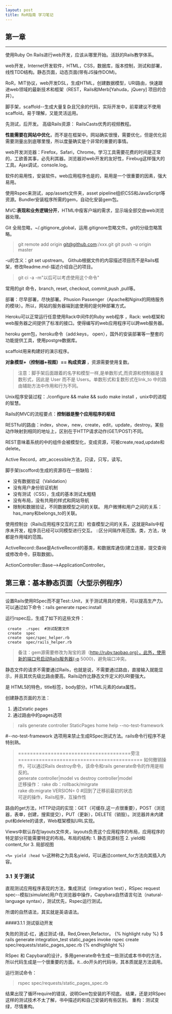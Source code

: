 ```yaml
---
layout: post
title: RoR指南 学习笔记
---
```


## 第一章 
----

使用Ruby On Rails进行web开发，应该从哪里开始。活跃的Rails教学体系。

web开发，Internet开发软件，HTML，CSS，数据库，版本控制，测试和部署，线性TDD结构。静态页面，动态页面(带有JS操作DOM)。

RoR，MIT协议，web开发DSL，生成HTML，创建数据模型，URI路由，快速跟进web领域的最新技术和框架（REST，Rails和Merb[Yahuda，jQuery] 项目的合并）。

脚手架，scaffold--生成大量复杂且冗余的代码，实际开发中，前辈建议不使用scaffold。易于理解，又能灵活运用。

先测试，后开发。 高级Rails资源： RailsCasts优秀的视频教程。
 
**性能需要在网站中优化**，而不是在框架中。网站确实很慢，需要优化，但是优化前需要测量出到底哪里慢，所以度量确实是个非常的重要的事情。

web开发浏览器：Firefox，Safari，Chrome。学习工具需要花费的时间是正常的，工欲善其事，必先利其器。浏览器对web开发的友好性，Firebug这样强大的工具。Ajax调试，console.log。
 
软件的易用性，安装软件。web应用程序也是的，易用是一个很重要的因素，强大易用。

使用Rspec来测试，app/assets文件夹，asset pipeline组织CSS和JavaScript等资源。Bundler安装程序所需的gem，自动化安装gem包。

MVC:**表现和业务逻辑分开**，HTML中瘦客户端的需求，显示端全部交由web浏览器处理。

Git 全局忽略，~/.gitignore_global，运用.gitignore忽略文件。git的分级忽略策略。

> git remote add origin git@github.com:<username>/xxx.git
> git push -u origin master

-u的含义：git set upstream。 Github根据文件的内容描述项目而不是Rails框架，修改Readme.md-描述介绍自己的项目。

> git ci -a -m"以后可以考虑使用这个命令"

常用的git 命令，branch, reset, checkout, commit,push ,pull等。

部署：尽早部署，尽快部署。Phusion Passenger（Apache和Nginx的网络服务的模块）。所以，网站的服务器端到底使用的是何种部署方式。

Heroku可以正常运行任意使用Rack中间件的Ruby web程序 ，Rack: web框架和web服务器之间提供了标准的接口。使得编写的web应用程序可以跨web服务器。

heroku gem包，heroku命令（add:keys， open），国外的安装部署等一整套的功能提供工具，使用postgre数据库。

 scaffold用来构建好的演示程序。

**对象模型+（控制器+视图）== 构成资源** ，资源需要使用复数。

> 注意：脚手架后面跟着的名字和模型一样,是单数形式,而资源和控制器是复数形式，因此是 User 而不是 Users。单数形式和复数形式在link_to 中的路由辅助方法中作用和行为不同。

Unix程序安装过程：./configure && make && sudo make install ，unix中的进程的智慧。

Rails的MVC的流程要点：**控制器是整个应用程序的枢纽**

RESTful的路由：index，show，new，create，edit，update，destroy。某些动作映射到相同的地址上，区别在于HTTP请求动作(GET/POST)不同。

REST意味着系统的中的组件会被模型化，变成资源，可被create,read,update和delete。

Active Record，attr_accessible方法，只读，只写，读写。

脚手架(scofford)生成的资源存在一些缺陷：

- 没有数据验证（Validation）
- 没有用户身份验证机制
- 没有测试（CSS），生成的基本测试太粗糙
- 没有布局，没有共用的样式和网站导航
- 限制和数据验证，不同数据模型之间的关联。 用户微博和用户之间的关系：has_many和belongs_to的关联。

使用控制台（Rails应用程序交互的工具）检查模型之间的关系，这就是Rails中程序未开发，程序员已经可以同模型进行交互。 ::区分间隔作用范围，类，方法，块都是作用域的范围。

ActiveRecord::Base是ActiveRecord的基类，和数据库通信(建立连接，提交查询或修改命令，获取数据)。

ActionController::Base-->ApplicationController。

## 第三章：基本静态页面（大型示例程序）
----

设置Rails使用RSpec而不是Test::Unit，关于测试用具的使用，可以提高生产力。可以通过如下命令：rails generate rspec:install

运行rspec后，生成了如下的这些文件：

     create  .rspec  #测试配置文件
     create  spec
     create  spec/spec_helper.rb
     create  spec/rails_helper.rb

> 备注：gem源需要修改为淘宝的源（http://ruby.taobao.org），此外，使用新的端口号启动Rails服务器(-p 5000)，避免端口冲突。

静态文件的请求不需要通过Rails，也就是说，不需要通过路由，直接输入就能显示，并且其优先级比路由要高。Rails动作比静态文件定义的URI要强大。

<!DOCTYPE html> 是 HTML5的特色，title标签，body部分。HTML元素的data属性。

创建静态页面的方法：

1. 通过static pages 
2. 通过路由中的pages选项

> rails generate controller StaticPages home help --no-test-framework

#--no-test-framework 选项用来禁止生成RSpec测试方法。rails命令行程序不是特别熟。

> ======================================旁注==========================================
> 如何撤销操作，可以通过Rails destroy命令，该命令和rails generate命令的作用是相反的。  
> generate controller|model  vs destroy  controller|model  
> 迁移操作： rake db：rollback/mirgrate  
> rake db:migrate VERSION= 0  #回到了迁移前最初的状态  
> 可逆的操作，Rails程序，互操作性

路由的get方法，HTTP动词的实现：GET（可缓存,这一点很重要），POST（浏览器，表单，创建，搜索提交），PUT（更新），DELETE（销毁）。浏览器并未内建put和delete的请求，Web框架模拟URL实现。

Views中默认存在layouts文件夹，layouts负责这个应用程序的布局，应用程序的特定部分可能需要特定的布局。布局的结构: 1. 静态资源标签 2. yield和content_for 3. 局部视图

`<%= yield :head %>`这种称之为具名yield，可以通过content_for方法向其插入内容。


### 3.1 关于测试

直观测试应用程序表现的方法，集成测试（integration test），RSpec request spec--模拟(simulate)用户在浏览器中操作，Capybara自然语言句法（natural-language syntax），测试优先，Rspec运行测试。

所谓的自然语法，其实就是英语语法。

####3.1.1 测试驱动开发

失败的测试-红，通过测试-绿。Red,Green,Refactor。
{% highlight ruby %}
$ rails generate integration_test static_pages
invoke  rspec
create  spec/requests/static_pages_spec.rb
{% endhighlight %}

RSpec 和 Capybara的设计，多用generate命令生成一些测试或本书中的方法，所以代码生成是一个很重要的方面。it...do开头的代码块，其本质就是方法调用。

运行测试命令：

>  rspec spec/requests/static_pages_spec.rb

结果出现了循环require的错误，说明Gem包安装的不彻底。
结果，还是对RSpec这样的测试技术不太了解，书中描述的和自己安装的有些区别。
重构：测试变绿，尽情重构。<title>标签对**搜索引擎优化**很重要。
通过句法验证的页面，静态HTML。

#### 3.1.2 嵌入式Ruby

去掉重复代码，网页动态添加内容的主要模板系统（另一套为haml，模板系统对应模板的处理引擎）。静态页面的代码充满了重复，Don’t Repeat Yourself。

`<% %>`和`<%= %>`都是会执行其他代码的。content_for不能很好的和asset pipeline(压缩打包web应用程序的资源)中工作。 application.html.erb中的内容：

     <!DOCTYPE html>
     <html>
     <head>
       <title>SampleApp</title>
       <%= stylesheet_link_tag    "application", :media => "all" %>
       <%= javascript_include_tag "application" %>
       <%= csrf_meta_tags %>
     </head>
     <body>
     <%= yield %>  #执行代码块
     </body>
     </html>

Rspec每次都会加载整个Rails环境，

stylesheet_link_tag，一个很重要的事情就是，Rails提供的诸多的辅助方法，回想之前写代码都不参考API文档的，就这样，也度过了两个月的光景，切为不可。从今天起，每日打开API文档，学习研究文档。

javascript_include_tag，添加对js库的应用。

可以自行编写辅助函数，根据辅助函数的使用范围，将其组织到不同的模块中，各个独立的控制器helper类中，application的helper方法。

## 第4章 Rails之后的Ruby
----

 Rails控制台学习Ruby，同Rails应用程序交互的命令行，基于irb开发，具有Ruby的全部能力。Ctrl+C结束当前命令,Ctrl+D退出控制台。单双引号创建字符串，双引号的插值操作（#），单引号是真正的字面值。

 Ruby中的一切皆对象，对象通过方法调用传递消息。布尔值的相关操作符：&&、||、！。Nil是除了false以外，唯一一个布尔值为假的，Ruby非显式返回最后一个语句的值。

 URI通过路由规则映射到动作上，控制器中的帮助函数可在视图中使用。

 Web应用程序一般都是处理字符串(更恰当的说是文本)，也需要生成字符串的数据类型。split，join。Range通常用来获取一组数组元素，枚举类型-块（闭包，匿名函数）
。
 **表示幂，Hash（作为最后一个参数时，花括号可省），Symbol（Ruby特有的数据类型，易于比较，同符号表有关系），数组。

 inspect：自省方法; 特殊函数引入样式表：stylesheet_link_tag。

### 4.1 Ruby的类

 Ruby，其他面向对象编程语言，类组织方法，实例化创建对象。Ruby拥有可以修改内置类的强大功能-开放类。

 S.palindrome? #可以响应palindrome方法。JavaScript:内置类原型对象扩展类（prototype.js）。

 控制器动作无返回值，动作的目的是渲染网页(render某个具体的页面)。Rails（独特的视角）是用Ruby写的，但其不是Ruby。控制器的继承关系，理解层次(Application以及具体的个定控制器)。

 attr_accessor :name, :email #getter和setter方法。使用哈希初始化对象，mass assignment-并行赋值，最大话单行语句的表现里，Rails中很常用。

## 第5章 布局
----

Bootstrap框架（web设计框架），自定义样式表，局部视图（partial）,Rails路由，asset pipeline，RSpec技术重构，注册。

布局中添加结构，CSS基本样式，局部视图保持布局文件结构清晰。用户界面的**统筹安排**，网页构思图(mockup)-线框图，草图设计，产品经理的活。

> 思考：ERb模板和最终生成的HTML的关联。

程序中使用了HTML5，IE浏览器的条件注释，HTML5 shim(JS解释HTML标签，为了能在IE中使用HTML5的标签和属性)。

HTML元素可以指定ID和class，CSS样式使用，class可以多次使用，id只能用一次，可为同一元素指定多个class。无论是ID，还是Class，在css的样式控制中都很重要。

在Application的erb中，很多的样式在Bootstrap中具有**特殊的意义**。link_to第一个参数是链接文本，第二个参数是链接地址，第三个是可选的Hash表-使用hash参数相当的灵活。

Alt属性内容在图片(img_tag)无法加载时显示，HTML标准必须，Rails默认加上。

Boostrap框架：Boostrap-sass gem包，Boostrap本身使用less动态生成样式表，Rails的asset pipeline默认支持Sass，Boostrap-sass将LESS转换成Sass 格式。Asset pipeline中也可使用LESS（less-rails-bootstrap）。

app/assets/ 目录是asset pipeline中一部分。此外，vendor/assets也是其中的一部分。

> 问题：在使用boostrap的时候报错了：Sass::SyntaxError in Static_pages#home，说是找不到boostrap，找了一圈，没找到解决方法，重新看了一下，看到说，需要重启一下服务器，于是就重启了一下服务器，发现样式显示了，但和书上有些不同，修改了一下'bootstrap-sass'的版本之后，就一致了。这里，gem包版本的精确控制很重要。

一些与boostrap相关的gem包：

- bootstrap-sass 以及 less-rails-bootstrap,less-rails
- twitter-bootstrap-rails
- Therubyracer  # ruby封装的v8 javascript执行引擎

在全局引入样式和JS，需要在application.js和application.css中require相关的文件。

 `/*...*/`为css规则添加注释，css样式规则可通过id,class和Html标签(a, buttton, input之类)来指定。

### 5.1 局部视图

 在shared目录中存放不同视图共用的局部视图，or 把每个页面都会用到的视图放在layouts目中，在shared中放置辅助的局部视图。这两种方式对运行都无影响。最终生成的html都是一样的。

 header和footer都是HTML5 新增的标签。

### 5.2 Sass和asset pipeline

Asset pipeline可以显著提高CSS,JavaScript和图片等静态资源文件的生成效率。三个需要了解的特性：资源目录，清单文件（manifest），预处理引擎(preproccessor engine)。

Rails 3.1之后，静态文件的三个标准目录：

* app/assets:存放当前应用程序用到的资源文件
* lib/assets:存放开发团队自己开发的代码库用到的资源文件
* vendor/assets:存放第三方代码库用到的资源文件

清单文件告述Rails如何将其合并成一个文件（sprockets只适合CSS和JavaScript，不会处理图片）。Sprockets通过注释加载相应的文件：


* **require_tree**  会将app/assets/stylesheets目录下所有的CSS文件都引入应用程序样式表。
* **require_self** 会将application.css这个文件也加载进来。

预处理引擎：sass，coffee，erb。预处理引擎是可以连在一起使用的，比如：foobar.js.erb.coffee，从右向左处理，CoffeeScript处理器会先执行，所以，最后生成的是js文件。

Asset pipeline所有的JS代码集中到一个JavaScript中并执行压缩(zip压缩)。

Sass编写css的语言，scss扩展，多方增强CSS的功能（嵌套，变量和Mixin）:

* 嵌套样式：编写果然更加的方便，减少重复出现的标题头。
* 变量：代替重复出现的样式值（颜色等）。LESS中使用@定义变量，Sass使用$定义变量。

 Rails习惯使用命名路由（named routes）来指定连接地址，也就是所谓的xxx_path和xxx_url。

 页面测试：测试标题，css样式之类。路由测试，通读路由文件。
> rails generate controller Users new --no-test-framework #生成控制器
 
> 注意：controller之后的名称的单复数与控制器名字有关。模型（model）和脚手架（scoffold）生成器都会自动创建相应的迁移。

安装annotate 包，得到annotate命令，在模型文件中添加注释，说明模型结构，命令格式：annotate --position before #可以获取数据库schema信息。

attr_accessible标明数据库中可访问的属性，默认模型中所有的属性都是可访问的，attr_accessible避免mass assignment漏洞。

通过控制台与模型进行交互，了解Active Record的功能，js的sandbox模式。

## 第六章 用户模型
----

为网站的用户创建一个数据模型，以及存储数据的方式。用户注册功能，用户资料页面，保护页面--完整的Rails登录和用户验证的页面。功能完整的验证系统，更好的理解验证系统(比如devise)。

Active Record（关系型数据库交互的Ruby库）将用户和数据库隔离开来。

model和controller生成器彼此独立，scofford生成器貌似可以将其整合起来。New的对象保存在内存中，save将其存到数据库(磁盘对应的文件)中。

Active Record中提供的数据操作的方法：new,create,save,find,update,destroy。这些方法都可以接受{}的参数。数据库的操作也无非提供了增删查改这四类的操作。

find_by_email可能效率不高，这需要通过索引来解决。常见的数据库查询方法：first,last,all。 User.reload.email--重置更改的属性。
更新数据：update_attributes - 更新特定属性。

### 6.1 数据验证

几种常见的数据验证：存在性-present，长度-length，格式，唯一性-unqiue 。保证测试检测真正的内容。

> rails console --sandbox #沙箱化的控制台  
> save-valid?-errors.full_messages 

do...end和 { } 效果等价。正则表达式是一门艺术，http://www.rubular.com/ 在线ruby正则表达式编辑器。^$ 和\A\z的头和尾。Email地址是不区分大小写的。

Vim中，非插入模式中，#(shift+3)某个单词会找出当前文件中所有相同的字符。

仅在模型字段中设置的，唯一性验证不足。

> 问题：多次提交请求，存在两条Email一样的地址。解决方案：在数据库中为email建立索引。

Rails风格：每次修改数据库结构都使用迁移(rails g migration name生成空的迁移文件，rake db:migrate运行迁移，注意此时打开rails控制台会锁住数据库)。在存入数据库之前，将Email地址转换为全小写的字母形式。回调函数（callback），Active Record对象生命周期, before_save之类。

数据库索引：创建数据库列时，考虑是否需要对数据库做索引。如果不做索引，就要全表扫描（full-table scan）性能压力将会很大。

### 6.2 安全密码

用户记密码，数据库存加密（bcrypt-ruby）后的密码，获取密码加密对比验证。

添加新的数据库字段：rails generate migration add_password_digest_to_users password_digest:string。

添加password和password_confirmation属性，设置非空，定义authenticate方法，最新的Rails已经集成好了。password_digest字段中存放的是加密后的密码。

> authenticate方法，密码不正确会返回false。

 ##第7章 用户注册
 ----

表单，提交用户注册时信息，REST架构。Rails内置debug方法和params变量-哈希数组。

> debug(params) if Rails.env.development?  #显示在页面之间传递的参数

Rails的三种环境，production,test以及development，可以自己定义新的环境。框架的定义的变量：Rails.xxx(176种方法)。本地服务器和控制台都默认使用的开发环境。

将数据视为资源，可以创建、显示、更新、删除。

REST约定：资源一般是由资源名加唯一标识符表示的。资源对应的路由的名称：

 HTTP请求          |  URI动作  |  具名路由作用
------------------ | --------- | -------------------------------------
 GET /users        | index     | users_path 显示所有用户的页面
 GET /users/1      | show      | user_path(user) 显示某个用户的页面
 GET /users/new    | new       | new_user_path 创建(注册)新用户的页面
 POST /users       | create    | users_path 创建新用户 （表单提交）
 GET /users/1/edit | edit      | edit_user_path(user) 编辑 id 为 1 的用户页面
 PUT /users/1      | update    | user_path(user) 更新用户信息
 DELETE /users/1   | destroy   | user_path(user) 删除用户

测试使用的gem包：factory_girl-用于清空数据中的数据 , gayabra,rspec。
 
BCrypt慢加密算法：延长测试运行时间，但是加密效果更好。

添加Gravatar头像, gravatar_for方法。

使用aside添加侧边栏。

> rake db:reset 将控制台中的数据删除掉  
> 注意: 将数据库清除掉后，需要重启服务器和控制台，才能真正的看到效果

Rails使用authenticity token来防止cross-site request forgery, CSRF，详细参考<http://stackoverflow.com/questions/941594/understand-rails-authenticity-token>

form表单，action和method属性。

params Hash中包含了每次请求的信息，对调试的作用非常的巨大。form_for表单中的输入框的命名与提交的params关系密切。

     <%= form_for(@user) do  |f|  %>
        <%= f.label :name %>
        <%= f.text_field :name %>
    
        <%= f.label :email %>
        <%= f.text_field :email %>
    
        <%= f.label :password %>
        <%= f.password_field :password %>
    
        <%= f.label :password_confirmation, "Confirmation" %>
        <%= f.password_field :password_confirmation %>
        
        <%= f.submit "Create my account", class: "btn btn-large btn-primary" %>
      <% end %>
> 注意: 这里就是一个与模型关系密切的表单。模型对象保存失败后，errors.full_messages中包含了失败的具体信息。

将错误信息编写成测试。pluralize是ActionView::Helpers::TextHelper中提供的方法。将提供的数字和参数文本正确的单复数化。

Rails 还会自动把有错误的字段包含在class为field_with_errors的div元素中。

redirect_to中可以使用@user，而不必使用user_path，这是Rails的智能之处。

Flash消息-显示欢迎之类的消息。Flash消息的代码加入应用程序的布局，整个网站在需要的时候会显示消息。

## 登录和退出
----

登录功能，根据登录状态和当前用户身份定制网站内容，安全机制，

session是两台电脑之间的半永久性连接，可将其视为符合REST架构的资源-CRUD，存在多种失效机制。和模型资源的区别: 模型资源通过数据库持久的存储数据，session则利用cookie(简单文本)存储数据。cookie验证机制。

### Sessions控制器

登录和退出由Session控制器中相应动作处理，表单在new动作中处理，登录向create发送POST请求，退出向destroy发送DELETE请求。

> rails generate controller Sessions --no-test-framework

注册表单和登录表单的区别: 程序中没有Session模型，没有@user变量，需要提供更多信息。

> form_for(:session, url: sessions_path)

表单创建方法: `form_for`以及`form_tag`, `form_for`表单的参数 form_for :person , url: "/xxx" 。:person表示params哈希下的名为person的子哈希，url表示相应的动作。

身份验证的两个方法: 1. Active Record提供的`User.find_by_email` 2. has_secure_password 提供的 authenticate 方法

登录功能：记住我，登录功能超出传统MVC架构，一些函数需要同时在控制器和视图中使用。Ruby的module功能，打包函数。通常辅助函数只能在视图中使用。

Rails session把id保存在remember token中，cookie, User.find(session[:remember_token])

> rails generate migration add_remember_token_to_users 

记忆权，足够长的随机字符串。`SecureRandom#urlsafe_base64`长度为16, 由 A-Z、a-z、0-9、下划线(_)和连字符(-)组成。

cookies Hash和current_user方法。cookie的元素：cookie指定文本，expires指定cookie失效器。cookies以文本的形式保存在浏览器中。

存在浏览器中的验证和服务器通讯时，会导致会话劫持(Firesheep-Firefox的扩展)。

||= 操作符非常能体现Ruby的特性，灵活方便。

> 问题：Routing Error  uninitialized constant ApplicationController::SessionHelper  
> 找了半天，以为是自己路由的辅助方法写错了，找了半天。最后在ApplicationController中发现，自己include的类的方法写错了，不是SessionHelper，而是SessionsHelper。此外，这里报的是uninitialized constant，这里其实表明，class定义的就是名为类名的常量。

浏览器本身并不支持发送 PUT 请求，Rails在POST请求中使用隐藏字段伪造PUT请求。Active Record通过new_record? 方法检测用户是新创建还是已存在于数据库中。

Bootstrap为flash[:notice]、flash[:success]和flash[:error]都提供了样式。

## 附录
----

这个小小的应用程序中使用了这样的一些Gem包，感觉，太过夸张了，居然依赖了这么多的Gem包：

* rake : make类似的工具
* i18n : 国际化需求 
* multi_json 1.10.1
* activesupport, activemodel, actionpack, actionmailer, activerecord, activeresource, rails, railties :这些是Rails的组成部分
* builder : json构建gem包
* erubis : erubis是erb模板处理处理引擎
* journey : 日志处理??
* rack, rack-cache, rack-test rack-ssl: rack相关的组件。
* hike 
* tilt 
* sprockets相关的gem: uglifier, therubyracer(libv8), coffee-script(execjs)
* javascript相关的工具: coffee-script-source, execjs, coffee-script, jquery-rails
* mime-types 
* polyglot
* treetop
* mail 
* arel 
* tzinfo 
* 资源相关gem包: bootstrap-sass, sass, sass-rails, twitter-bootstrap-rails, less, less-rails
* bundler 
* mini_portile 
* nokogiri 
* xpath 
* json 
* rdoc : ruby的文档构建工具
* thor - rails中命令行生成器构建工具
* commonjs 
* diff-lcs 
* rspec相关: rspec-support,  rspec-core, rspec-expectations, rspec-mocks, rspec-rails, capybara
* sqlite3 数据库驱动程序

复杂了，太多东西需要了解，一个简单的东西，搞得这么复杂一点都不好，所以，我的想法是缩小，简化，提高性能。

后来，看到一篇文章说，为毛存在这么多Gem，这就是Ruby社区的不重复造轮子(DRY)原则的体现。所以，品种繁多的gem包变成了一个个需要学习的对象。
